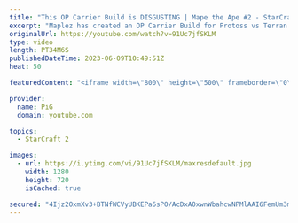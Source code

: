 ```yaml
---
title: "This OP Carrier Build is DISGUSTING | Mape the Ape #2 - StarCraft 2"
excerpt: "Maplez has created an OP Carrier Build for Protoss vs Terran (PvT) and has farmed wins from top tier players on the StarCraft 2 ladder  Reddit Thread: https://www.reddit.com/r/starcraft/comments/13lfymc/farming_top_gms_with_new_build_pvt/  Book of Filth 2.0: https://docs.google.com/document/d/1GbpZ-qjoUQ42ZwVsmk3cYgLZ1WYNcLc9l6KUo-Zuudk/edit?usp=sharing"
originalUrl: https://youtube.com/watch?v=91Uc7jfSKLM
type: video
length: PT34M6S
publishedDateTime: 2023-06-09T10:49:51Z
heat: 50

featuredContent: "<iframe width=\"800\" height=\"500\" frameborder=\"0\" src=\"https://www.youtube.com/embed/91Uc7jfSKLM\" allow=\"accelerometer; autoplay; encrypted-media; gyroscope; picture-in-picture\" allowfullscreen></iframe>"

provider:
  name: PiG
  domain: youtube.com

topics:
  - StarCraft 2

images:
  - url: https://i.ytimg.com/vi/91Uc7jfSKLM/maxresdefault.jpg
    width: 1280
    height: 720
    isCached: true

secured: "4Ijz2OxmXv3+BTNfWCVyUBKEPa6sP0/AcDxA0xwnWbahcwNPMlAAI6FemUm3mzQ2JJXN1/UyTVihvk/I55XdCUndOhIlOUyM2cZndCmGhV0MXV9YPn45IJzynDewjw84be0sKAyIY16/sMzTUJmrVLTd0b7gLXBm3Oo/WEh+v29wYxJ1III75iIi1v1CMFkE2Mxf7jp/CjDLWbzUs8jCv9zd3GpeOC5NBzJ7ZqUBNVCM/BmQvZCbkD5q3ck9NC8MAMU3jjwM03wsaxrVVGVvrsx9exmi2xW124VayCn11qWzo2DCW6G3DYZD/7MEs6KL+LkCIA57XbT7Yf2D8+aiFjAMCmdbOUyBH/dW9ACettS+7qO+C6LOPeMFqM3C//UpclxbEd6fh+If1V1WZXduiRMbCUQR1h5D0goIxahr88w=;1gqWDynF6XSUv6b8a3h7Hw=="
---
```


